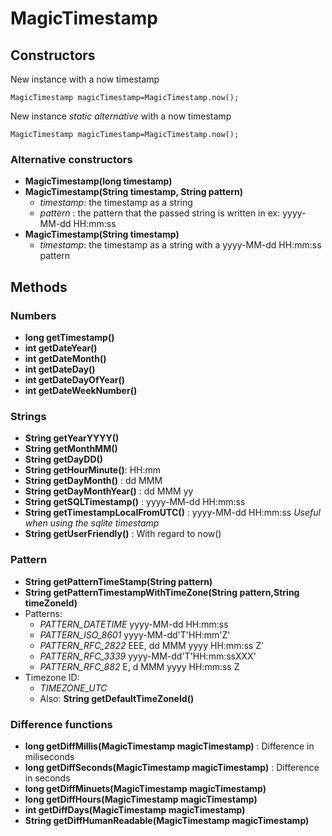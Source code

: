# MagicTimestamp

## Constructors

New instance with a now timestamp
 ```
MagicTimestamp magicTimestamp=MagicTimestamp.now();
 ```
 New instance *static alternative*  with a now timestamp
  ```
MagicTimestamp magicTimestamp=MagicTimestamp.now();
 ```
### Alternative constructors
 - **MagicTimestamp(long timestamp)**
 - **MagicTimestamp(String timestamp, String pattern)**
    - *timestamp*: the timestamp as a string
    - *pattern*  : the pattern that the passed string is written in ex: yyyy-MM-dd HH:mm:ss
- **MagicTimestamp(String timestamp)**
    - *timestamp*: the timestamp as a string with a yyyy-MM-dd HH:mm:ss pattern

## Methods

### Numbers
- **long getTimestamp()**
- **int getDateYear()**
- **int getDateMonth()**
- **int getDateDay()**
- **int getDateDayOfYear()**
- **int getDateWeekNumber()**

### Strings
- **String getYearYYYY()**
- **String getMonthMM()**
- **String getDayDD()**
- **String getHourMinute()**: HH:mm
- **String getDayMonth()**  : dd MMM
- **String getDayMonthYear()**  : dd MMM yy
- **String getSQLTimestamp()**  : yyyy-MM-dd HH:mm:ss
- **String getTimestampLocalFromUTC()**  : yyyy-MM-dd HH:mm:ss *Useful when using the sqlite timestamp*
- **String getUserFriendly()**  :  With regard to now()

### Pattern 
- **String getPatternTimeStamp(String pattern)**   
- **String getPatternTimestampWithTimeZone(String pattern,String timeZoneId)**   
- Patterns:
    - *PATTERN_DATETIME*  yyyy-MM-dd HH:mm:ss 
    - *PATTERN_ISO_8601*  yyyy-MM-dd'T'HH:mm'Z' 
    - *PATTERN_RFC_2822*  EEE, dd MMM yyyy HH:mm:ss Z' 
    - *PATTERN_RFC_3339*  yyyy-MM-dd'T'HH:mm:ssXXX' 
    - *PATTERN_RFC_882*   E, d MMM yyyy HH:mm:ss Z 
- Timezone ID:
    - *TIMEZONE_UTC*
    - Also: **String getDefaultTimeZoneId()**


### Difference functions
- **long getDiffMillis(MagicTimestamp magicTimestamp)** :  Difference in miliseconds
- **long getDiffSeconds(MagicTimestamp magicTimestamp)** :  Difference in seconds
- **long getDiffMinuets(MagicTimestamp magicTimestamp)**  
- **long getDiffHours(MagicTimestamp magicTimestamp)**  
- **int getDiffDays(MagicTimestamp magicTimestamp)**  
- **String getDiffHumanReadable(MagicTimestamp magicTimestamp)** 